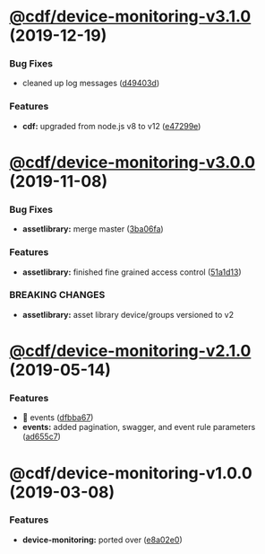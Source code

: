 # [@cdf/device-monitoring-v3.1.0](https://git-codecommit.us-west-2.amazonaws.com/v1/repos/cdf-core/compare/@cdf/device-monitoring-v3.0.0...@cdf/device-monitoring-v3.1.0) (2019-12-19)


### Bug Fixes

* cleaned up log messages ([d49403d](https://git-codecommit.us-west-2.amazonaws.com/v1/repos/cdf-core/commit/d49403d11f3f73ea8c5ce061bfa790ec40cd8c13))


### Features

* **cdf:** upgraded from node.js v8 to v12 ([e47299e](https://git-codecommit.us-west-2.amazonaws.com/v1/repos/cdf-core/commit/e47299ee399acf6554a0845048c4fed99251c2b1))

# [@cdf/device-monitoring-v3.0.0](https://git-codecommit.us-west-2.amazonaws.com/v1/repos/cdf-core/compare/@cdf/device-monitoring-v2.1.0...@cdf/device-monitoring-v3.0.0) (2019-11-08)


### Bug Fixes

* **assetlibrary:** merge master ([3ba06fa](https://git-codecommit.us-west-2.amazonaws.com/v1/repos/cdf-core/commit/3ba06fa9fc5b264ceaed0f97ccf45fab97d57a08))


### Features

* **assetlibrary:** finished fine grained access control ([51a1d13](https://git-codecommit.us-west-2.amazonaws.com/v1/repos/cdf-core/commit/51a1d134ec48be2d62edc575998752ff866230bf))


### BREAKING CHANGES

* **assetlibrary:** asset library device/groups versioned to v2

# [@cdf/device-monitoring-v2.1.0](https://git-codecommit.us-west-2.amazonaws.com/v1/repos/cdf-core/compare/@cdf/device-monitoring-v2.0.0...@cdf/device-monitoring-v2.1.0) (2019-05-14)


### Features

* 🎸 events ([dfbba67](https://git-codecommit.us-west-2.amazonaws.com/v1/repos/cdf-core/commit/dfbba67))
* **events:** added pagination, swagger, and event rule parameters ([ad655c7](https://git-codecommit.us-west-2.amazonaws.com/v1/repos/cdf-core/commit/ad655c7))

# @cdf/device-monitoring-v1.0.0 (2019-03-08)


### Features

* **device-monitoring:** ported over ([e8a02e0](https://git-codecommit.us-west-2.amazonaws.com/v1/repos/cdf-core/commit/e8a02e0))
